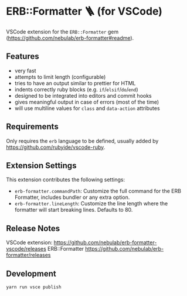 # ERB::Formatter 🪜 (for VSCode)

VSCode extension for the `ERB::Formatter` gem (https://github.com/nebulab/erb-formatter#readme).

## Features

- very fast
- attempts to limit length (configurable)
- tries to have an output similar to prettier for HTML
- indents correctly ruby blocks (e.g. `if`/`elsif`/`do`/`end`)
- designed to be integrated into editors and commit hooks
- gives meaningful output in case of errors (most of the time)
- will use multiline values for `class` and `data-action` attributes

## Requirements

Only requires the `erb` language to be defined, usually added by https://github.com/rubyide/vscode-ruby.

## Extension Settings

This extension contributes the following settings:

* `erb-formatter.commandPath`: Customize the full command for the ERB Formatter, includes bundler or any extra option.
* `erb-formatter.lineLength`: Customize the line length where the formatter will start breaking lines. Defaults to 80.

## Release Notes

VSCode extension: https://github.com/nebulab/erb-formatter-vscode/releases
ERB::Formatter https://github.com/nebulab/erb-formatter/releases

## Development

```bash
yarn run vsce publish
``` 
